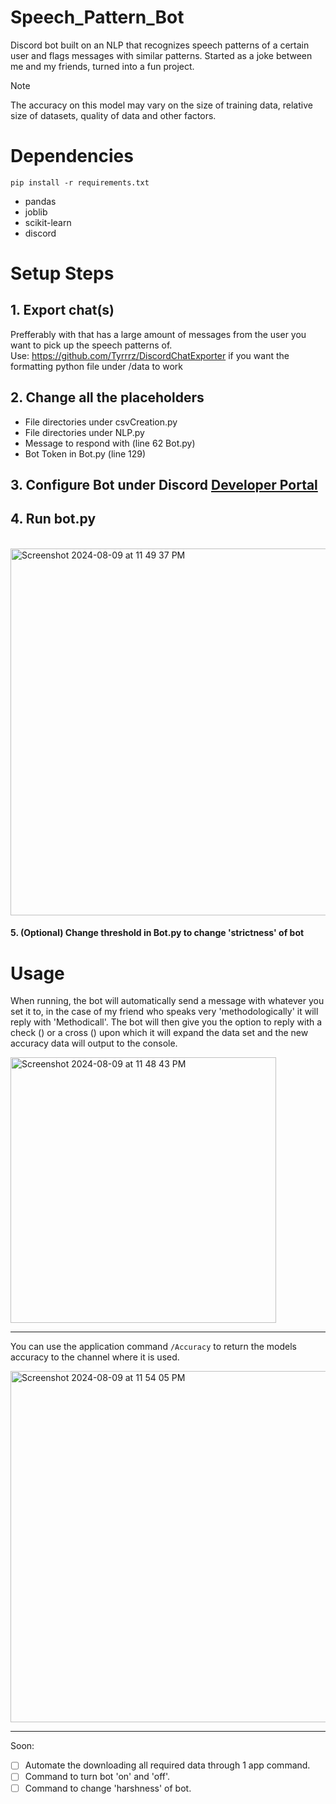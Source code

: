 # Speech_Pattern_Bot
Discord bot built on an NLP that recognizes speech patterns of a certain user and flags messages with similar patterns. Started as a joke between me and my friends, turned into a fun project.

> [!NOTE]
> The accuracy on this model may vary on the size of training data, relative size of datasets, quality of data and other factors.

# Dependencies 
`pip install -r requirements.txt
`
- pandas
- joblib
- scikit-learn
- discord
  
# Setup Steps
## 1. Export chat(s)
   Prefferably with that has a large amount of messages from the user you want to pick up the speech patterns of. <br>
   Use: https://github.com/Tyrrrz/DiscordChatExporter
   if you want the formatting python file under /data to work
   
## 2. Change all the placeholders 
  - File directories under csvCreation.py
  - File directories under NLP.py
  - Message to respond with (line 62 Bot.py)
  - Bot Token in Bot.py (line 129)
  

## 3. Configure Bot under Discord <a href="https://discord.com/developers/applications">Developer Portal</a>

## 4. Run bot.py
<br>
<img width="587" alt="Screenshot 2024-08-09 at 11 49 37 PM" src="https://github.com/user-attachments/assets/9bac64ca-5156-4c1c-97fe-4b97a69a1d1f">
<br>

#### 5. (Optional) Change threshold in Bot.py to change 'strictness' of bot

# Usage
When running, the bot will automatically send a message with whatever you set it to, in the case of my friend who speaks very 'methodologically' it will reply with 'Methodicall'. The bot will then give you the option to reply with a check () or a cross () upon which it will expand the data set and the new accuracy data will output to the console.

<img width="425" alt="Screenshot 2024-08-09 at 11 48 43 PM" src="https://github.com/user-attachments/assets/9337815f-f03b-46c1-a98a-fcc37ed2f10a">

<br>

***

You can  use the application command `/Accuracy` to return the models accuracy to the channel where it is used.

<img width="562" alt="Screenshot 2024-08-09 at 11 54 05 PM" src="https://github.com/user-attachments/assets/8a98cb8a-aab3-4189-81fe-e818a9c85d6e">

<br>

---
Soon: 
- [ ] Automate the downloading all required data through 1 app command. 
- [ ] Command to turn bot 'on' and 'off'.
- [ ] Command to change 'harshness' of bot.
